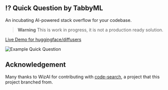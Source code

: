 ## ⁉️ Quick Question by TabbyML 

An incubating AI-powered stack overflow for your codebase.

> **Warning**
> This is work in progress, it is not a production ready solution.

[Live Demo for huggingface/diffusers](https://quick-question.vercel.app)

![Example Quick Question](example-quick-question.png)

## Acknowledgement

Many thanks to WizAI for contributing with [code-search](https://github.com/wizi-ai/code-search), a project that this project branched from.
